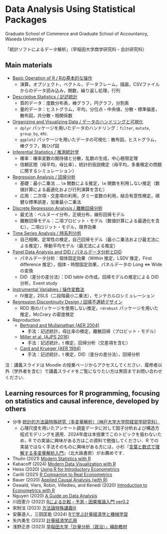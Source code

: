# Data Analysis Using Statistical Packages 

Graduate School of Commerce and Graduate School of Accountancy, Waseda University 

「統計ソフトによるデータ解析」（早稲田大学商学研究科・会計研究科）

## Main materials 

* [Basic Operation of R / Rの基本的な操作](https://kurodaecon.github.io/dasp/html/basic.html)
   * 演算，オブジェクト，ベクトル，データフレーム，描画，CSVファイルからのデータ読み込み，関数，繰り返し処理，行列
* [Descriptive Statistics / 記述統計](https://kurodaecon.github.io/dasp/html/descriptive_stat.html)
   * 質的データ：度数分布表，棒グラフ，円グラフ，分割表
   * 量的データ：ヒストグラム，平均，分位点・中央値，分散・標準偏差，散布図，共分散・相関係数
* [Organizing and Visualizing Data / データのハンドリングと可視化](https://kurodaecon.github.io/dasp/html/organizing_data.html)
   * `dplyr` パッケージを用いたデータのハンドリング：`filter`, `mutate`, `group_by`, etc.
   * `ggplot2` パッケージを用いたデータの可視化：散布図，ヒストグラム，棒グラフ，箱ひげ図
* [Inferential Statistics / 推測統計学](https://kurodaecon.github.io/dasp/html/inferential_stat.html)
   * 確率：確率変数の期待値と分散，乱数の生成，中心極限定理
   * 信頼区間（母平均，母比率），統計的仮説検定（母平均，多重検定の問題に関するシミュレーション）
* [Regression Analysis / 回帰分析](https://kurodaecon.github.io/dasp/html/regression.html)
   * 基礎：最小二乗法 … `lm` 関数による推定，`lm` 関数を利用しない推定（数値計算による最適化および行列演算を含む）
   * 応用：二次項・交差項の利用，ダミー変数の利用，結合有意性検定，頑健な標準誤差，加重最小二乗法
* [Discrete Regression Analysis / 離散回帰分析](https://kurodaecon.github.io/dasp/html/discrete_regression.html)
   * 最尤法：ベルヌーイ分布，正規分布，線形回帰モデル
   * 離散回帰モデル：二項プロビット・モデル（数値計算による最適化を含む），二項ロジット・モデル，限界効果
* [Time Series Analysis / 時系列分析](https://kurodaecon.github.io/dasp/html/time_series.html)
   * 自己相関，定常性の検定，自己回帰モデル（最小二乗法および最尤法による推定），移動平均モデル（最尤法による推定）
* [Panel Data Analysis and DID / パネルデータ分析とDID](https://kurodaecon.github.io/dasp/html/did.html)
   * パネルデータ分析：個体固定効果（Within 推定，LSDV 推定，First difference 推定），個体・時間固定効果，パネルデータの Long ⇔ Wide の変換
   * DID（差分の差分法）：DID table の作成，回帰モデルの推定による DID 分析，Event study 
* [Instrumental Variables / 操作変数法](https://kurodaecon.github.io/dasp/html/iv.html)
   * IV推定，2SLS（二段階最小二乗法），モンテカルロシミュレーション
* [Regression Discontinuity Design / 回帰不連続デザイン](https://kurodaecon.github.io/dasp/html/rdd.html)
   * RDD 用のパッケージを使用しない推定，`rdrobust` パッケージを用いた推定，McCrary の密度検定
* Reproduction 
   * [Bertrand and Mullainathan (AER 2004)](https://kurodaecon.github.io/dasp/html/bertrand2004.html)
      * 手法：記述統計，母比率の検定，離散回帰（プロビット・モデル）
   * [Miller et al. (AJPS 2016)](https://kurodaecon.github.io/dasp/html/miller2016.html)
      * 手法：記述統計，t 検定，回帰分析（交差項を含む）
   * [Card and Krueger (AER 1994)](https://kurodaecon.github.io/dasp/html/card1994.html)
      * 手法：記述統計，t 検定，DID（差分の差分法），回帰分析

注：講義スライドは Moodle の授業ページからアクセスしてください．履修者以外（学外者を含む）で講義スライドをご覧になりたい方は黒田までお問い合わせください．

## Learning resources for R programming, focusing on statistics and causal inference, developed by others 

* 分寺 [統計的方法論特殊研究（多変量解析）（神戸大学大学院経営学研究科）](https://www2.kobe-u.ac.jp/~bunji/resource.html)
   * 心理尺度を用いたアンケート調査データに対して因子分析および構造方程式モデリングを適用．2024年度は本授業でこのトピックを扱わないため，R での実装に興味がある方はこの資料で勉強してください．R での実装ではなく手法そのものに興味がある方には，小杉『[言葉と数式で理解する多変量解析入門](https://www.kitaohji.com/book/b580216.html)』（北大路書房）がお薦めです．
* Thulin (2021) [Modern Statistics with R](https://modernstatisticswithr.com/)
* Kabacoff (2024) [Modern Data Visualization with R](https://rkabacoff.github.io/datavis/)
* Heiss (2020) [Using R for Introductory Econometrics](https://www.urfie.net/)
* Carilli (2021) [R Companion to Real Econometrics](https://bookdown.org/carillitony/bailey/)
* Bauer (2020) [Applied Causal Analysis (with R)](https://bookdown.org/paul/applied-causal-analysis/)
* Oswald, Viers, Robin, Villedieu, and Kenedi (2020) [Introduction to Econometrics with R](https://scpoecon.github.io/ScPoEconometrics/)
* Nguyen (2020) [A Guide on Data Analysis](https://bookdown.org/mike/data_analysis/)
* 川田恵介 (2022) [Rによる比較・予測・因果推論入門 ver0.2](https://tetokawata.github.io/R_JPN/)
* 宋財泫 (2023) [方法論特殊講義III](https://www.jaysong.net/kobe-ci/)
* 安藤道人，三田匡能 (2024) [Rで学ぶ計量経済学と機械学習](https://michihito-ando.github.io/econome_ml_with_R/)
* 矢内勇生 (2023) [計量経済学応用](https://yukiyanai.github.io/jp/classes/econometrics2/contents/)
* 浅野正彦 (2023) [早稲田大学「計量分析（政治）」補助教材](https://www.asanoucla.com/%E8%A8%88%E9%87%8F%E5%88%86%E6%9E%90-%E8%A3%9C%E5%8A%A9%E6%95%99%E6%9D%90-r/)
